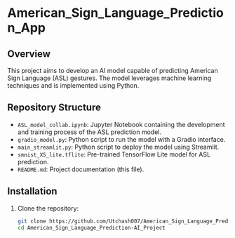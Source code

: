 # American_Sign_Language_Prediction_App

## Overview

This project aims to develop an AI model capable of predicting American Sign Language (ASL) gestures. The model leverages machine learning techniques and is implemented using Python.

## Repository Structure

- `ASL_model_collab.ipynb`: Jupyter Notebook containing the development and training process of the ASL prediction model.
- `gradio_model.py`: Python script to run the model with a Gradio interface.
- `main_streamlit.py`: Python script to deploy the model using Streamlit.
- `smnist_X5_lite.tflite`: Pre-trained TensorFlow Lite model for ASL prediction.
- `README.md`: Project documentation (this file).

## Installation

1. Clone the repository:
   ```bash
   git clone https://github.com/Utchash007/American_Sign_Language_Prediction-AI_Project.git
   cd American_Sign_Language_Prediction-AI_Project
   ```
